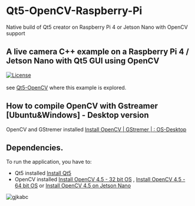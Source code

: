 # Qt5-OpenCV-Raspberry-Pi
Native build of Qt5 creator on Raspberry Pi 4 or Jetson Nano with OpenCV support
## A live camera C++ example on a Raspberry Pi 4 / Jetson Nano with Qt5 GUI using OpenCV <br/> 
[![License](https://img.shields.io/badge/License-Apache%202.0-blue.svg)](https://opensource.org/licenses/Apache-2.0)<br/><br/>
see [Qt5-OpenCV](https://qengineering.eu/install-qt5-with-opencv-on-raspberry-pi-4.html) where this example is explored. 


## How to compile OpenCV with Gstreamer [Ubuntu&Windows] - Desktop version
OpenCV and GStremer installed [Install OpenCV | GStremer | : OS-Desktop](https://galaktyk.medium.com/how-to-build-opencv-with-gstreamer-b11668fa09c)

## Dependencies.
To run the application, you have to:
- Qt5 installed [Install Qt5](https://qengineering.eu/install-qt5-with-opencv-on-raspberry-pi-4.html)<br/>
- OpenCV installed [Install OpenCV 4.5 - 32 bit OS](https://qengineering.eu/install-opencv-4.5-on-raspberry-pi-4.html)  ,  [Install OpenCV 4.5 - 64 bit OS](https://qengineering.eu/install-opencv-4.5-on-raspberry-64-os.html) or [Install OpenCV 4.5 on Jetson Nano](https://qengineering.eu/install-opencv-4.5-on-jetson-nano.html) <br/>

![gjkabc](https://user-images.githubusercontent.com/10780778/36461372-b0c46208-16c5-11e8-8de9-b1cb58772a17.png)